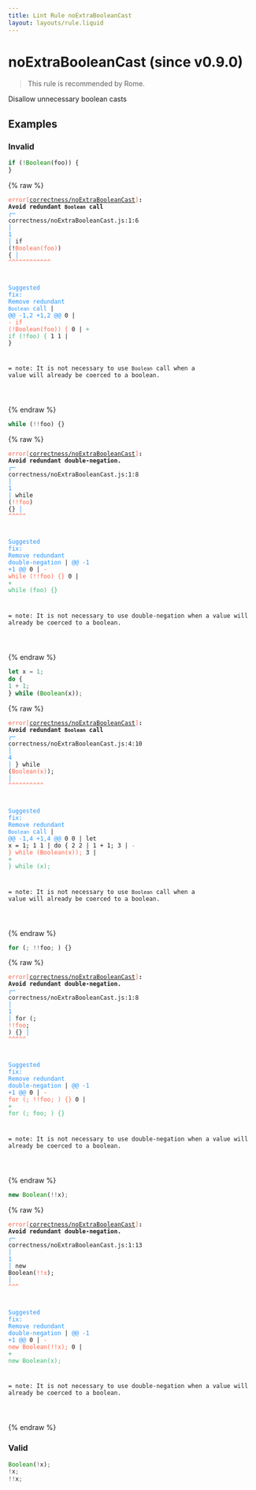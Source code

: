 ```yaml
---
title: Lint Rule noExtraBooleanCast
layout: layouts/rule.liquid
---
```


# noExtraBooleanCast (since v0.9.0)

> This rule is recommended by Rome.

Disallow unnecessary boolean casts

## Examples

### Invalid

```jsx
if (!Boolean(foo)) {
}
```

{% raw %}<pre class="language-text"><code class="language-text"><span style="color: Tomato;">error</span><span style="color: Tomato;">[</span><span style="color: Tomato;"><a href="https://rome.tools/docs/lint/rules/noExtraBooleanCast/">correctness/noExtraBooleanCast</a></span><span style="color: Tomato;">]</span><strong>: </strong><strong>Avoid redundant `Boolean` call</strong>
  <span style="color: rgb(38, 148, 255);">┌</span><span style="color: rgb(38, 148, 255);">─</span> correctness/noExtraBooleanCast.js:1:6
  <span style="color: rgb(38, 148, 255);">│</span>
<span style="color: rgb(38, 148, 255);">1</span> <span style="color: rgb(38, 148, 255);">│</span> if (!<span style="color: Tomato;">B</span><span style="color: Tomato;">o</span><span style="color: Tomato;">o</span><span style="color: Tomato;">l</span><span style="color: Tomato;">e</span><span style="color: Tomato;">a</span><span style="color: Tomato;">n</span><span style="color: Tomato;">(</span><span style="color: Tomato;">f</span><span style="color: Tomato;">o</span><span style="color: Tomato;">o</span><span style="color: Tomato;">)</span>) {
  <span style="color: rgb(38, 148, 255);">│</span>      <span style="color: Tomato;">^</span><span style="color: Tomato;">^</span><span style="color: Tomato;">^</span><span style="color: Tomato;">^</span><span style="color: Tomato;">^</span><span style="color: Tomato;">^</span><span style="color: Tomato;">^</span><span style="color: Tomato;">^</span><span style="color: Tomato;">^</span><span style="color: Tomato;">^</span><span style="color: Tomato;">^</span><span style="color: Tomato;">^</span>

<span style="color: rgb(38, 148, 255);">Suggested fix</span><span style="color: rgb(38, 148, 255);">: </span><span style="color: rgb(38, 148, 255);">Remove redundant `Boolean` call</span>
    | <span style="color: rgb(38, 148, 255);">@@ -1,2 +1,2 @@</span>
0   | <span style="color: Tomato;">- </span><span style="color: Tomato;">if (!Boolean(foo)) {</span>
  0 | <span style="color: MediumSeaGreen;">+ </span><span style="color: MediumSeaGreen;">if (!foo) {</span>
1 1 |   }

=  note: It is not necessary to use `Boolean` call when a value will already be coerced to a boolean.

</code></pre>{% endraw %}

```jsx
while (!!foo) {}
```

{% raw %}<pre class="language-text"><code class="language-text"><span style="color: Tomato;">error</span><span style="color: Tomato;">[</span><span style="color: Tomato;"><a href="https://rome.tools/docs/lint/rules/noExtraBooleanCast/">correctness/noExtraBooleanCast</a></span><span style="color: Tomato;">]</span><strong>: </strong><strong>Avoid redundant double-negation.</strong>
  <span style="color: rgb(38, 148, 255);">┌</span><span style="color: rgb(38, 148, 255);">─</span> correctness/noExtraBooleanCast.js:1:8
  <span style="color: rgb(38, 148, 255);">│</span>
<span style="color: rgb(38, 148, 255);">1</span> <span style="color: rgb(38, 148, 255);">│</span> while (<span style="color: Tomato;">!</span><span style="color: Tomato;">!</span><span style="color: Tomato;">f</span><span style="color: Tomato;">o</span><span style="color: Tomato;">o</span>) {}
  <span style="color: rgb(38, 148, 255);">│</span>        <span style="color: Tomato;">^</span><span style="color: Tomato;">^</span><span style="color: Tomato;">^</span><span style="color: Tomato;">^</span><span style="color: Tomato;">^</span>

<span style="color: rgb(38, 148, 255);">Suggested fix</span><span style="color: rgb(38, 148, 255);">: </span><span style="color: rgb(38, 148, 255);">Remove redundant double-negation</span>
    | <span style="color: rgb(38, 148, 255);">@@ -1 +1 @@</span>
0   | <span style="color: Tomato;">- </span><span style="color: Tomato;">while (!!foo) {}</span>
  0 | <span style="color: MediumSeaGreen;">+ </span><span style="color: MediumSeaGreen;">while (foo) {}</span>

=  note: It is not necessary to use double-negation when a value will already be coerced to a boolean.

</code></pre>{% endraw %}

```jsx
let x = 1;
do {
1 + 1;
} while (Boolean(x));
```

{% raw %}<pre class="language-text"><code class="language-text"><span style="color: Tomato;">error</span><span style="color: Tomato;">[</span><span style="color: Tomato;"><a href="https://rome.tools/docs/lint/rules/noExtraBooleanCast/">correctness/noExtraBooleanCast</a></span><span style="color: Tomato;">]</span><strong>: </strong><strong>Avoid redundant `Boolean` call</strong>
  <span style="color: rgb(38, 148, 255);">┌</span><span style="color: rgb(38, 148, 255);">─</span> correctness/noExtraBooleanCast.js:4:10
  <span style="color: rgb(38, 148, 255);">│</span>
<span style="color: rgb(38, 148, 255);">4</span> <span style="color: rgb(38, 148, 255);">│</span> } while (<span style="color: Tomato;">B</span><span style="color: Tomato;">o</span><span style="color: Tomato;">o</span><span style="color: Tomato;">l</span><span style="color: Tomato;">e</span><span style="color: Tomato;">a</span><span style="color: Tomato;">n</span><span style="color: Tomato;">(</span><span style="color: Tomato;">x</span><span style="color: Tomato;">)</span>);
  <span style="color: rgb(38, 148, 255);">│</span>          <span style="color: Tomato;">^</span><span style="color: Tomato;">^</span><span style="color: Tomato;">^</span><span style="color: Tomato;">^</span><span style="color: Tomato;">^</span><span style="color: Tomato;">^</span><span style="color: Tomato;">^</span><span style="color: Tomato;">^</span><span style="color: Tomato;">^</span><span style="color: Tomato;">^</span>

<span style="color: rgb(38, 148, 255);">Suggested fix</span><span style="color: rgb(38, 148, 255);">: </span><span style="color: rgb(38, 148, 255);">Remove redundant `Boolean` call</span>
    | <span style="color: rgb(38, 148, 255);">@@ -1,4 +1,4 @@</span>
0 0 |   let x = 1;
1 1 |   do {
2 2 |   1 + 1;
3   | <span style="color: Tomato;">- </span><span style="color: Tomato;">} while (Boolean(x));</span>
  3 | <span style="color: MediumSeaGreen;">+ </span><span style="color: MediumSeaGreen;">} while (x);</span>

=  note: It is not necessary to use `Boolean` call when a value will already be coerced to a boolean.

</code></pre>{% endraw %}

```jsx
for (; !!foo; ) {}
```

{% raw %}<pre class="language-text"><code class="language-text"><span style="color: Tomato;">error</span><span style="color: Tomato;">[</span><span style="color: Tomato;"><a href="https://rome.tools/docs/lint/rules/noExtraBooleanCast/">correctness/noExtraBooleanCast</a></span><span style="color: Tomato;">]</span><strong>: </strong><strong>Avoid redundant double-negation.</strong>
  <span style="color: rgb(38, 148, 255);">┌</span><span style="color: rgb(38, 148, 255);">─</span> correctness/noExtraBooleanCast.js:1:8
  <span style="color: rgb(38, 148, 255);">│</span>
<span style="color: rgb(38, 148, 255);">1</span> <span style="color: rgb(38, 148, 255);">│</span> for (; <span style="color: Tomato;">!</span><span style="color: Tomato;">!</span><span style="color: Tomato;">f</span><span style="color: Tomato;">o</span><span style="color: Tomato;">o</span>; ) {}
  <span style="color: rgb(38, 148, 255);">│</span>        <span style="color: Tomato;">^</span><span style="color: Tomato;">^</span><span style="color: Tomato;">^</span><span style="color: Tomato;">^</span><span style="color: Tomato;">^</span>

<span style="color: rgb(38, 148, 255);">Suggested fix</span><span style="color: rgb(38, 148, 255);">: </span><span style="color: rgb(38, 148, 255);">Remove redundant double-negation</span>
    | <span style="color: rgb(38, 148, 255);">@@ -1 +1 @@</span>
0   | <span style="color: Tomato;">- </span><span style="color: Tomato;">for (; !!foo; ) {}</span>
  0 | <span style="color: MediumSeaGreen;">+ </span><span style="color: MediumSeaGreen;">for (; foo; ) {}</span>

=  note: It is not necessary to use double-negation when a value will already be coerced to a boolean.

</code></pre>{% endraw %}

```jsx
new Boolean(!!x);
```

{% raw %}<pre class="language-text"><code class="language-text"><span style="color: Tomato;">error</span><span style="color: Tomato;">[</span><span style="color: Tomato;"><a href="https://rome.tools/docs/lint/rules/noExtraBooleanCast/">correctness/noExtraBooleanCast</a></span><span style="color: Tomato;">]</span><strong>: </strong><strong>Avoid redundant double-negation.</strong>
  <span style="color: rgb(38, 148, 255);">┌</span><span style="color: rgb(38, 148, 255);">─</span> correctness/noExtraBooleanCast.js:1:13
  <span style="color: rgb(38, 148, 255);">│</span>
<span style="color: rgb(38, 148, 255);">1</span> <span style="color: rgb(38, 148, 255);">│</span> new Boolean(<span style="color: Tomato;">!</span><span style="color: Tomato;">!</span><span style="color: Tomato;">x</span>);
  <span style="color: rgb(38, 148, 255);">│</span>             <span style="color: Tomato;">^</span><span style="color: Tomato;">^</span><span style="color: Tomato;">^</span>

<span style="color: rgb(38, 148, 255);">Suggested fix</span><span style="color: rgb(38, 148, 255);">: </span><span style="color: rgb(38, 148, 255);">Remove redundant double-negation</span>
    | <span style="color: rgb(38, 148, 255);">@@ -1 +1 @@</span>
0   | <span style="color: Tomato;">- </span><span style="color: Tomato;">new Boolean(!!x);</span>
  0 | <span style="color: MediumSeaGreen;">+ </span><span style="color: MediumSeaGreen;">new Boolean(x);</span>

=  note: It is not necessary to use double-negation when a value will already be coerced to a boolean.

</code></pre>{% endraw %}

### Valid

```jsx
Boolean(!x);
!x;
!!x;
```

